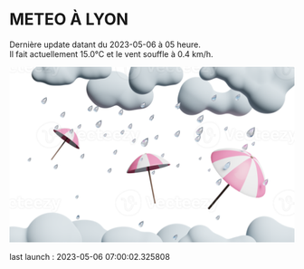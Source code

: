 # METEO À LYON

Dernière update datant du 2023-05-06 à 05 heure.  
Il fait actuellement 15.0°C et le vent souffle à 0.4 km/h.      

![](./.github/rain.png)

last launch : 2023-05-06 07:00:02.325808
